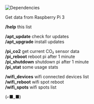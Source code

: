![Dependencies](https://david-dm.org/k03mad/raspi-tlgrm-bot.svg)

Get data from Raspberry Pi 3

**/help** this list  
  
**/apt_update** check for updates  
**/apt_upgrade** install updates  
  
**/pi_co2** get current CO₂ sensor data  
**/pi_reboot** reboot pi after 1 minute  
**/pi_shutdown** shutdown pi after 1 minute  
**/pi_stat** some usage stats  
  
**/wifi_devices** wifi connected devices list  
**/wifi_reboot** wifi spot reboot  
**/wifi_spots** wifi spots list

(⌐■_■)